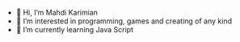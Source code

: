 - 👋 Hi, I’m Mahdi Karimian
- 👀 I’m interested in programming, games and creating of any kind
- 🌱 I’m currently learning Java Script

<!---
Mahdii-Kariimiian/Mahdii-Kariimiian is a ✨ special ✨ repository because its `README.md` (this file) appears on your GitHub profile.
You can click the Preview link to take a look at your changes.
--->
